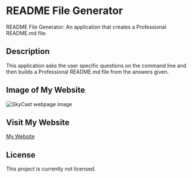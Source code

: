 # README File Generator

README File Generator: An application that creates a Professional README.md file.

## Description

This application asks the user specific questions on the command line and then builds a Professional README.md file from the answers given.

## Image of My Website
 
<img src="./assets/images/webpage.png" alt="SkyCast webpage image"/>
 
## Visit My Website
 
[My Website](https://bradburr-github.github.io/Sky-Cast/)
 
 ## License

This project is currently not licensed.